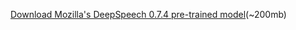 


[Download Mozilla's DeepSpeech 0.7.4 pre-trained model](https://github.com/mozilla/DeepSpeech/releases)(~200mb)
